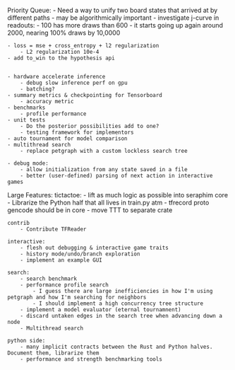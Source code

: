 Priority Queue:
    - Need a way to unify two board states that arrived at by different paths - may be algorithmically important
    - investigate j-curve in readouts:
        - 100 has more draws than 600
        - it starts going up again around 2000, nearing 100% draws by 10,0000
        
    - loss = mse + cross_entropy + l2 regularization
        - L2 regularization 10e-4
    - add to_win to the hypothesis api


    - hardware accelerate inference
        - debug slow inference perf on gpu
        - batching?
    - summary metrics & checkpointing for Tensorboard   
        - accuracy metric
    - benchmarks
        - profile performance
    - unit tests    
        - Do the posterior possibilities add to one?
        - testing framework for implementors
    - auto tournament for model comparison
    - multithread search
        - replace petgraph with a custom lockless search tree

    - debug mode:
        - allow initialization from any state saved in a file
        - better (user-defined) parsing of next action in interactive games

Large Features:
    tictactoe: 
        - lift as much logic as possible into seraphim core
            - Librarize the Python half that all lives in train.py atm
        - tfrecord proto gencode should be in core
        - move TTT to separate crate

    contrib
        - Contribute TFReader

    interactive:
        - flesh out debugging & interactive game traits
        - history mode/undo/branch exploration
        - implement an example GUI

    search:
        - search benchmark
        - performance profile search
            - I guess there are large inefficiencies in how I'm using petgraph and how I'm searching for neighbors
            - I should implement a high concurrency tree structure
        - implement a model evaluator (eternal tournamnent)
        - discard untaken edges in the search tree when advancing down a node
        - Multithread search

    python side:
        - many implicit contracts between the Rust and Python halves. Document them, librarize them
        - performance and strength benchmarking tools



